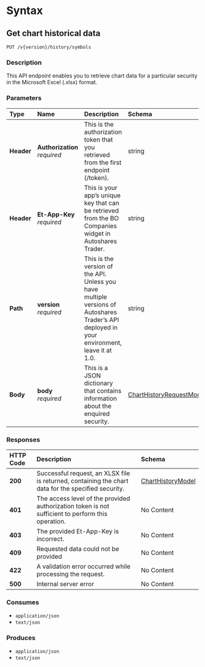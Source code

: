 # Syntax

## Get chart historical data

```text
PUT /v{version}/history/symbols
```

### Description

This API endpoint enables you to retrieve chart data for a particular security in the Microsoft Excel \(.xlsx\) format.

### Parameters

| Type | Name | Description | Schema | Default |
| :--- | :--- | :--- | :--- | :--- |
| **Header** | **Authorization**   _required_ | This is the authorization token that you retrieved from the first endpoint \(/token\). | string |  |
| **Header** | **Et-App-Key**   _required_ | This is your app’s unique key that can be retrieved from the BO Companies widget in Autoshares Trader. | string |  |
| **Path** | **version**   _required_ | This is the version of the API. Unless you have multiple versions of Autoshares Trader’s API deployed in your environment, leave it at 1.0. | string | `"1"` |
| **Body** | **body**   _required_ | This is a JSON dictionary that contains information about the enquired security. | [ChartHistoryRequestModel](historicaltradedata_getchartbasicdata.md#charthistoryrequestmodel) |  |

### Responses

| HTTP Code | Description | Schema |
| :--- | :--- | :--- |
| **200** | Successful request, an XLSX file is returned, containing the chart data for the specified security. | [ChartHistoryModel](historicaltradedata_getchartbasicdata.md#charthistorymodel) |
| **401** | The access level of the provided authorization token is not sufficient to perform this operation. | No Content |
| **403** | The provided Et-App-Key is incorrect. | No Content |
| **409** | Requested data could not be provided | No Content |
| **422** | A validation error occurred while processing the request. | No Content |
| **500** | Internal server error | No Content |

### Consumes

* `application/json`
* `text/json`

### Produces

* `application/json`
* `text/json`

